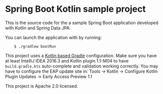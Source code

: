 # Spring Boot Kotlin sample project

This is the source code for the a sample Spring Boot application developed with Kotlin and Spring Data JPA. 

You can launch the application with by running:

		$ ./gradlew bootRun

This project uses a [Kotlin based Gradle](https://blog.gradle.org/kotlin-meets-gradle) configuration.
Make sure you have at least IntelliJ IDEA 2016.3 and Kotlin plugin 1.1-M04 to have
`build.gradle.kts` auto-complete and validation working correctly. You may have to
configure the EAP update site in:
Tools -> Kotlin -> Configure Kotlin Plugin Updates -> Early Access Preview 1.1

This project is Apache 2.0 licensed.